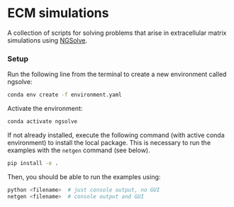 # ECM simulations
A collection of scripts for solving problems that arise in extracellular matrix simulations using [NGSolve](https://ngsolve.org/).

### Setup
Run the following line from the terminal to create a new environment called ngsolve:
```bash
conda env create -f environment.yaml
```

Activate the environment:
```bash
conda activate ngsolve
```

If not already installed, execute the following command (with active conda environment) to install the local package. This is necessary to run the examples with the `netgen` command (see below).
```bash
pip install -e .
```

Then, you should be able to run the examples using:
```bash
python <filename>  # just console output, no GUI
netgen <filename>  # console output and GUI
```

